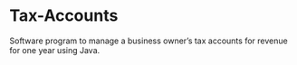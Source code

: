 # Tax-Accounts
Software program to manage a business owner’s tax accounts for revenue for one year using Java.
